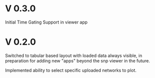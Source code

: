 
# V 0.3.0
Initial Time Gating Support in viewer app

# V 0.2.0
Switched to tabular based layout with loaded data always visible,
in preparation for adding new "apps" beyond the snp viewer in the future.

Implemented ability to select specific uploaded networks to plot.
